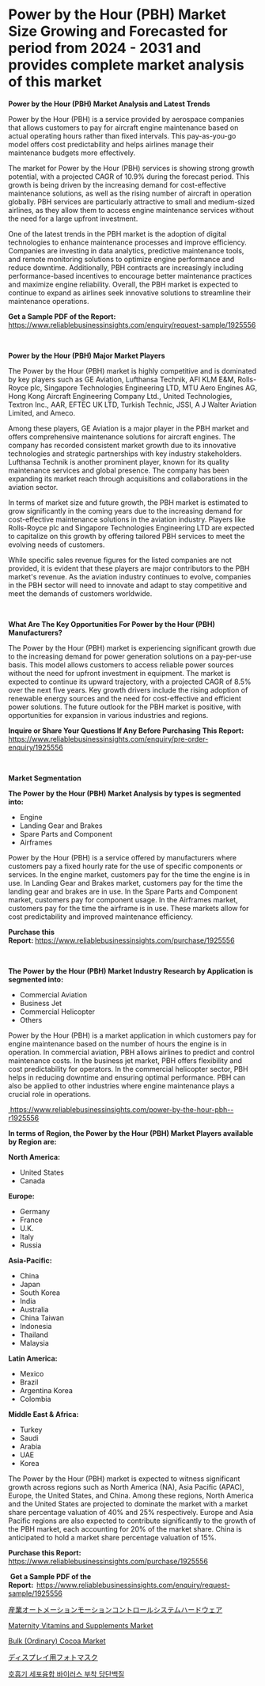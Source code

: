 <p><h1>Power by the Hour (PBH) Market Size Growing and Forecasted for period from 2024 - 2031 and provides complete market analysis of this market</h1></p><p><strong>Power by the Hour (PBH) Market Analysis and Latest Trends</strong></p>
<p><p>Power by the Hour (PBH) is a service provided by aerospace companies that allows customers to pay for aircraft engine maintenance based on actual operating hours rather than fixed intervals. This pay-as-you-go model offers cost predictability and helps airlines manage their maintenance budgets more effectively.</p><p>The market for Power by the Hour (PBH) services is showing strong growth potential, with a projected CAGR of 10.9% during the forecast period. This growth is being driven by the increasing demand for cost-effective maintenance solutions, as well as the rising number of aircraft in operation globally. PBH services are particularly attractive to small and medium-sized airlines, as they allow them to access engine maintenance services without the need for a large upfront investment.</p><p>One of the latest trends in the PBH market is the adoption of digital technologies to enhance maintenance processes and improve efficiency. Companies are investing in data analytics, predictive maintenance tools, and remote monitoring solutions to optimize engine performance and reduce downtime. Additionally, PBH contracts are increasingly including performance-based incentives to encourage better maintenance practices and maximize engine reliability. Overall, the PBH market is expected to continue to expand as airlines seek innovative solutions to streamline their maintenance operations.</p></p>
<p><strong>Get a Sample PDF of the Report:&nbsp;</strong> <a href="https://www.reliablebusinessinsights.com/enquiry/request-sample/1925556">https://www.reliablebusinessinsights.com/enquiry/request-sample/1925556</a></p>
<p>&nbsp;</p>
<p><strong>Power by the Hour (PBH) Major Market Players</strong></p>
<p><p>The Power by the Hour (PBH) market is highly competitive and is dominated by key players such as GE Aviation, Lufthansa Technik, AFI KLM E&M, Rolls-Royce plc, Singapore Technologies Engineering LTD, MTU Aero Engines AG, Hong Kong Aircraft Engineering Company Ltd., United Technologies, Textron Inc., AAR, EFTEC UK LTD, Turkish Technic, JSSI, A J Walter Aviation Limited, and Ameco.</p><p>Among these players, GE Aviation is a major player in the PBH market and offers comprehensive maintenance solutions for aircraft engines. The company has recorded consistent market growth due to its innovative technologies and strategic partnerships with key industry stakeholders. Lufthansa Technik is another prominent player, known for its quality maintenance services and global presence. The company has been expanding its market reach through acquisitions and collaborations in the aviation sector.</p><p>In terms of market size and future growth, the PBH market is estimated to grow significantly in the coming years due to the increasing demand for cost-effective maintenance solutions in the aviation industry. Players like Rolls-Royce plc and Singapore Technologies Engineering LTD are expected to capitalize on this growth by offering tailored PBH services to meet the evolving needs of customers.</p><p>While specific sales revenue figures for the listed companies are not provided, it is evident that these players are major contributors to the PBH market's revenue. As the aviation industry continues to evolve, companies in the PBH sector will need to innovate and adapt to stay competitive and meet the demands of customers worldwide.</p></p>
<p>&nbsp;</p>
<p><strong>What Are The Key Opportunities For Power by the Hour (PBH) Manufacturers?</strong></p>
<p><p>The Power by the Hour (PBH) market is experiencing significant growth due to the increasing demand for power generation solutions on a pay-per-use basis. This model allows customers to access reliable power sources without the need for upfront investment in equipment. The market is expected to continue its upward trajectory, with a projected CAGR of 8.5% over the next five years. Key growth drivers include the rising adoption of renewable energy sources and the need for cost-effective and efficient power solutions. The future outlook for the PBH market is positive, with opportunities for expansion in various industries and regions.</p></p>
<p><strong>Inquire or Share Your Questions If Any Before Purchasing This Report:</strong> <a href="https://www.reliablebusinessinsights.com/enquiry/pre-order-enquiry/1925556">https://www.reliablebusinessinsights.com/enquiry/pre-order-enquiry/1925556</a></p>
<p>&nbsp;</p>
<p><strong>Market Segmentation</strong></p>
<p><strong>The Power by the Hour (PBH) Market Analysis by types is segmented into:</strong></p>
<p><ul><li>Engine</li><li>Landing Gear and Brakes</li><li>Spare Parts and Component</li><li>Airframes</li></ul></p>
<p><p>Power by the Hour (PBH) is a service offered by manufacturers where customers pay a fixed hourly rate for the use of specific components or services. In the engine market, customers pay for the time the engine is in use. In Landing Gear and Brakes market, customers pay for the time the landing gear and brakes are in use. In the Spare Parts and Component market, customers pay for component usage. In the Airframes market, customers pay for the time the airframe is in use. These markets allow for cost predictability and improved maintenance efficiency.</p></p>
<p><strong>Purchase this Report:&nbsp;</strong><a href="https://www.reliablebusinessinsights.com/purchase/1925556">https://www.reliablebusinessinsights.com/purchase/1925556</a></p>
<p>&nbsp;</p>
<p><strong>The Power by the Hour (PBH) Market Industry Research by Application is segmented into:</strong></p>
<p><ul><li>Commercial Aviation</li><li>Business Jet</li><li>Commercial Helicopter</li><li>Others</li></ul></p>
<p><p>Power by the Hour (PBH) is a market application in which customers pay for engine maintenance based on the number of hours the engine is in operation. In commercial aviation, PBH allows airlines to predict and control maintenance costs. In the business jet market, PBH offers flexibility and cost predictability for operators. In the commercial helicopter sector, PBH helps in reducing downtime and ensuring optimal performance. PBH can also be applied to other industries where engine maintenance plays a crucial role in operations.</p></p>
<p><a href="https://www.reliablebusinessinsights.com/power-by-the-hour-pbh--r1925556">&nbsp;https://www.reliablebusinessinsights.com/power-by-the-hour-pbh--r1925556</a></p>
<p><strong>In terms of Region, the Power by the Hour (PBH) Market Players available by Region are:</strong></p>
<p>
    <p> <strong> North America: </strong>
        <ul>
            <li>United States</li>
            <li>Canada</li>
        </ul>
        </p> 
    <p> <strong> Europe: </strong>
        <ul>
            <li>Germany</li>
            <li>France</li>
            <li>U.K.</li>
            <li>Italy</li>
            <li>Russia</li>
        </ul>
        </p> 
    <p> <strong> Asia-Pacific: </strong>
        <ul>
            <li>China</li>
            <li>Japan</li>
            <li>South Korea</li>
            <li>India</li>
            <li>Australia</li>
            <li>China Taiwan</li>
            <li>Indonesia</li>
            <li>Thailand</li>
            <li>Malaysia</li>
        </ul>
        </p> 
    <p> <strong> Latin America: </strong>
        <ul>
            <li>Mexico</li>
            <li>Brazil</li>
            <li>Argentina Korea</li>
            <li>Colombia</li>
        </ul>
        </p> 
    <p> <strong> Middle East & Africa: </strong>
        <ul>
            <li>Turkey</li>
            <li>Saudi</li>
            <li>Arabia</li>
            <li>UAE</li>
            <li>Korea</li>
        </ul>
    </p>
    </p>
<p><p>The Power by the Hour (PBH) market is expected to witness significant growth across regions such as North America (NA), Asia Pacific (APAC), Europe, the United States, and China. Among these regions, North America and the United States are projected to dominate the market with a market share percentage valuation of 40% and 25% respectively. Europe and Asia Pacific regions are also expected to contribute significantly to the growth of the PBH market, each accounting for 20% of the market share. China is anticipated to hold a market share percentage valuation of 15%.</p></p>
<p><strong>Purchase this Report: </strong><a href="https://www.reliablebusinessinsights.com/purchase/1925556">https://www.reliablebusinessinsights.com/purchase/1925556</a></p>
<p>&nbsp;<strong>Get a Sample PDF of the Report:&nbsp;&nbsp;</strong><a href="https://www.reliablebusinessinsights.com/enquiry/request-sample/1925556">https://www.reliablebusinessinsights.com/enquiry/request-sample/1925556</a></p>
<p><strong></strong></p>
<p><p><a href="https://github.com/AhmadMann1950/Market-Research-Report-List-1/blob/main/3855922115891.md">産業オートメーションモーションコントロールシステムハードウェア</a></p><p><a href="https://issuu.com/reportprime-2/docs/maternity-vitamins-and-supplements-market-size-203">Maternity Vitamins and Supplements Market</a></p><p><a href="https://issuu.com/reportprime-2/docs/bulk-ordinary-cocoa-market-size-2030.pptx">Bulk (Ordinary) Cocoa Market</a></p><p><a href="https://medium.com/@amal.rattrout/%E3%83%87%E3%82%A3%E3%82%B9%E3%83%97%E3%83%AC%E3%82%A4%E5%B8%82%E5%A0%B4%E3%82%B7%E3%82%A7%E3%82%A2-%E5%B8%82%E5%A0%B4%E5%88%86%E6%9E%90%E3%81%AE%E3%81%9F%E3%82%81%E3%81%AE%E3%83%95%E3%82%A9%E3%83%88%E3%83%9E%E3%82%B9%E3%82%AF-%E6%88%90%E9%95%B7%E3%83%88%E3%83%AC%E3%83%B3%E3%83%89-%E4%BA%88%E6%B8%AC-2024%E5%B9%B4-2031%E5%B9%B4-%E6%9C%9F%E9%96%93%E3%81%AE%E3%81%9F%E3%82%81-4711bc0d1f42">ディスプレイ用フォトマスク</a></p><p><a href="https://medium.com/@kimwiegand/%ED%98%B8%ED%9D%A1%EA%B8%B0-%EC%8B%B1%EC%8B%9C%ED%8B%B0%EC%96%BC-%EB%B0%94%EC%9D%B4%EB%9F%AC%EC%8A%A4-%EB%B6%80%EC%B0%A9%EB%8B%A8%EB%B0%B1%EC%A7%88-%EC%8B%9C%EC%9E%A5-%EC%A0%90%EC%9C%A0%EC%9C%A8-%EB%B0%8F-%EC%8B%A0%EA%B7%9C-%ED%8A%B8%EB%A0%8C%EB%93%9C-%EB%B6%84%EC%84%9D-%EC%A2%85%EB%A5%98-%EC%9D%91%EC%9A%A9-%EC%B5%9C%EC%A2%85-%EC%82%AC%EC%9A%A9-%EB%B0%8F-2024%EB%85%84%EB%B6%80%ED%84%B0-2031%EB%85%84%EA%B9%8C%EC%A7%80%EC%9D%98-%EA%B8%B0%EA%B0%84%EC%97%90-%EB%8C%80%ED%95%9C-%EC%98%88%EC%B8%A1%EC%9D%84-%EA%B8%B0%EB%B0%98%EC%9C%BC%EB%A1%9C-%ED%95%A8-7c4d41ce3a51">호흡기 세포융합 바이러스 부착 당단백질</a></p></p>
